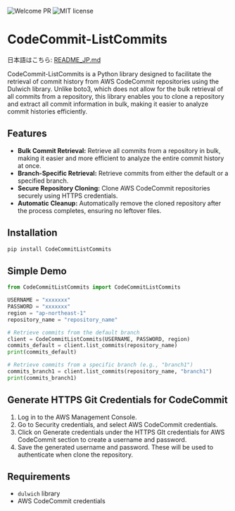 ![Welcome PR](https://img.shields.io/badge/PRs-welcome-brightgreen.svg)
![MIT license](https://img.shields.io/github/license/hermgerm29/qdbg?color=blue)

# CodeCommit-ListCommits

日本語はこちら: [README_JP.md](https://github.com/clcl777/CodeCommit-ListCommits/blob/main/README_JP.md)

CodeCommit-ListCommits is a Python library designed to facilitate the retrieval of commit history from AWS CodeCommit repositories using the Dulwich library. Unlike boto3, which does not allow for the bulk retrieval of all commits from a repository, this library enables you to clone a repository and extract all commit information in bulk, making it easier to analyze commit histories efficiently.


## Features
- **Bulk Commit Retrieval:** Retrieve all commits from a repository in bulk, making it easier and more efficient to analyze the entire commit history at once.
- **Branch-Specific Retrieval:** Retrieve commits from either the default or a specified branch.
- **Secure Repository Cloning:** Clone AWS CodeCommit repositories securely using HTTPS credentials.
- **Automatic Cleanup:** Automatically remove the cloned repository after the process completes, ensuring no leftover files.

## Installation

```bash
pip install CodeCommitListCommits
```

## Simple Demo

```Python
from CodeCommitListCommits import CodeCommitListCommits

USERNAME = "xxxxxxx"
PASSWORD = "xxxxxxx"
region = "ap-northeast-1"
repository_name = "repository_name"

# Retrieve commits from the default branch
client = CodeCommitListCommits(USERNAME, PASSWORD, region)
commits_default = client.list_commits(repository_name)
print(commits_default)

# Retrieve commits from a specific branch (e.g., "branch1")
commits_branch1 = client.list_commits(repository_name, "branch1")
print(commits_branch1)
```

## Generate HTTPS Git Credentials for CodeCommit

1. Log in to the AWS Management Console.
1. Go to Security credentials, and select AWS CodeCommit credentials.
1. Click on Generate credentials under the HTTPS GIt credentials for AWS CodeCommit section to create a username and password.
1. Save the generated username and password. These will be used to authenticate when clone the repository.

## Requirements

- `dulwich` library
- AWS CodeCommit credentials

